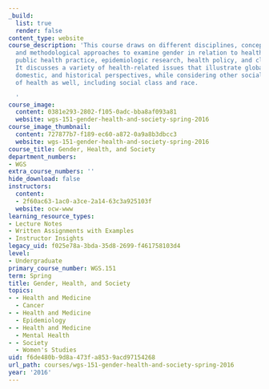 ```yaml
---
_build:
  list: true
  render: false
content_type: website
course_description: 'This course draws on different disciplines, conceptual frameworks,
  and methodological approaches to examine gender in relation to health, including
  public health practice, epidemiologic research, health policy, and clinical application.
  It discusses a variety of health-related issues that illustrate global, international,
  domestic, and historical perspectives, while considering other social determinants
  of health as well, including social class and race.

  '
course_image:
  content: 0381e293-2802-f105-0adc-bba8af093a81
  website: wgs-151-gender-health-and-society-spring-2016
course_image_thumbnail:
  content: 727877b7-f189-ec60-a872-0a9a8b3dbcc3
  website: wgs-151-gender-health-and-society-spring-2016
course_title: Gender, Health, and Society
department_numbers:
- WGS
extra_course_numbers: ''
hide_download: false
instructors:
  content:
  - 2f60ac63-1ac0-a3ce-2a14-63c3a925103f
  website: ocw-www
learning_resource_types:
- Lecture Notes
- Written Assignments with Examples
- Instructor Insights
legacy_uid: f025e78a-3bda-35d8-2699-f461758103d4
level:
- Undergraduate
primary_course_number: WGS.151
term: Spring
title: Gender, Health, and Society
topics:
- - Health and Medicine
  - Cancer
- - Health and Medicine
  - Epidemiology
- - Health and Medicine
  - Mental Health
- - Society
  - Women's Studies
uid: f6de480b-9d8a-473f-a853-9acd97154268
url_path: courses/wgs-151-gender-health-and-society-spring-2016
year: '2016'
---
```

